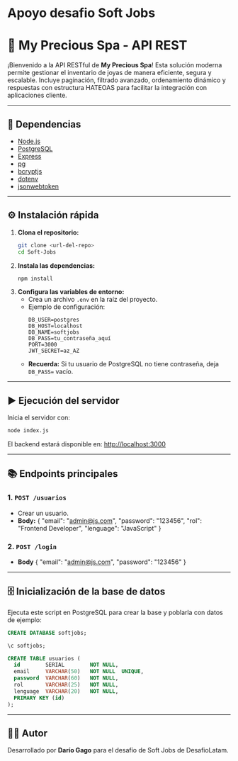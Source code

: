 # Apoyo desafio Soft Jobs

# 💎 My Precious Spa - API REST

¡Bienvenido a la API RESTful de **My Precious Spa**! Esta solución moderna permite gestionar el inventario de joyas de manera eficiente, segura y escalable. Incluye paginación, filtrado avanzado, ordenamiento dinámico y respuestas con estructura HATEOAS para facilitar la integración con aplicaciones cliente.

---

## 🚀 Dependencias

- [Node.js](https://nodejs.org/)
- [PostgreSQL](https://www.postgresql.org/)
- [Express](https://expressjs.com/)
- [pg](https://www.npmjs.com/package/pg)
- [bcryptjs](https://www.npmjs.com/package/bcryptjs)
- [dotenv](https://www.npmjs.com/package/dotenv)
- [jsonwebtoken](https://jwt.io/)

---

## ⚙️ Instalación rápida

1. **Clona el repositorio:**
   ```bash
   git clone <url-del-repo>
   cd Soft-Jobs
   ```
2. **Instala las dependencias:**
   ```bash
   npm install
   ```
3. **Configura las variables de entorno:**
   - Crea un archivo `.env` en la raíz del proyecto.
   - Ejemplo de configuración:
     ```env
     DB_USER=postgres
     DB_HOST=localhost
     DB_NAME=softjobs
     DB_PASS=tu_contraseña_aquí
     PORT=3000
     JWT_SECRET=az_AZ
     ```
   - **Recuerda:** Si tu usuario de PostgreSQL no tiene contraseña, deja `DB_PASS=` vacío.

---

## ▶️ Ejecución del servidor

Inicia el servidor con:

```bash
node index.js
```

El backend estará disponible en: [http://localhost:3000](http://localhost:3000)

---

## 📚 Endpoints principales

### 1. `POST /usuarios`

- Crear un usuario.
- **Body:**
  {
  "email": "admin@js.com",
  "password": "123456",
  "rol": "Frontend Developer",
  "lenguage": "JavaScript"
  }

### 2. `POST /login`

- **Body**
  {
  "email": "admin@js.com",
  "password": "123456"
  }

---

## 🗄️ Inicialización de la base de datos

Ejecuta este script en PostgreSQL para crear la base y poblarla con datos de ejemplo:

```sql
CREATE DATABASE softjobs;

\c softjobs;

CREATE TABLE usuarios (
  id        SERIAL        NOT NULL,
  email     VARCHAR(50)   NOT NULL  UNIQUE,
  password  VARCHAR(60)   NOT NULL,
  rol       VARCHAR(25)   NOT NULL,
  lenguage  VARCHAR(20)   NOT NULL,
  PRIMARY KEY (id)
);

```

---

## 👨‍💻 Autor

Desarrollado por **Darío Gago** para el desafío de Soft Jobs de DesafioLatam.
